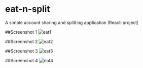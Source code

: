 # eat-n-split
A simple account sharing and splitting application (React-project)

##Screenshot 1
![eat1](https://github.com/erberkelbir/eat-n-split/assets/58777278/69151778-95f2-4bbc-a1ad-b1f81949ec33)

##Screenshot 2
![eat2](https://github.com/erberkelbir/eat-n-split/assets/58777278/6c031c3c-1807-441f-be8f-3755805db14f)

##Screenshot 3
![eat3](https://github.com/erberkelbir/eat-n-split/assets/58777278/afb845cc-6942-4fd6-97d1-e30163569f22)

##Screenshot 4
![eat4](https://github.com/erberkelbir/eat-n-split/assets/58777278/b600c4d7-a88a-4eb8-9f5e-1d6d8139e00b)
